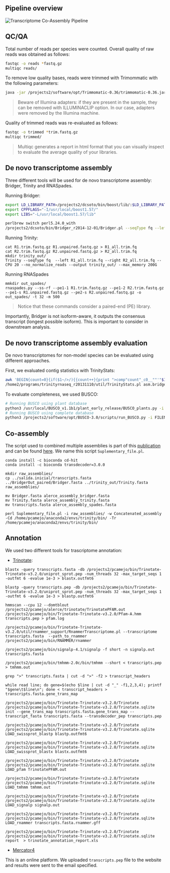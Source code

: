 ## Pipeline overview

![Transcriptome Co-Assembly Pipeline](https://user-images.githubusercontent.com/53570955/71528170-619f9600-28bd-11ea-802b-5597542c3e9e.png)

## QC/QA

Total number of reads per species were counted. Overall quality of raw reads was obtained as follows:
```bash
fastqc -o reads *fastq.gz
multiqc reads/
```

To remove low quality bases, reads were trimmed with Trimommatic with the following parameters:
```bash
java -jar /projects2/software/opt/Trimmomatic-0.36/trimmomatic-0.36.jar PE -phred33 R1.fastq.gz R2.fastq.gz R1.trim.fastq.gz R1.unpaired.fastq.gz R2.trim.fastq.gz R2.unpaired.fastq.gz LEADING:20 TRAILING:20 SLIDINGWINDOW:10:30 MINLEN:50 AVGQUAL:25
```
> Beware of Illumina adapters: if they are present in the sample, they can be removed with ILLUMINACLIP option. In our case, adapters were removed by the Illumina machine.

Quality of trimmed reads was re-evaluated as follows:
```bash
fastqc -o trimmed *trim.fastq.gz
multiqc trimmed/
```

> Multiqc generates a report in html format that you can visually inspect to evaluate the average quality of your libraries. 

## De novo transcriptome assembly

Three different tools will be used for de novo transcriptome assembly: Bridger, Trinity and RNASpades. 

Running Bridger:
```bash
export LD_LIBRARY_PATH=/projects2/dcsoto/bin/boost/lib/:$LD_LIBRARY_PATH:$LD_LIBRARY_PATH
export CPPFLAGS="-I/usr/local/boost1.57/"
export LIBS="-L/usr/local/boost1.57/lib"

perlbrew switch perl5.24.0_with
/projects2/dcsoto/bin/Bridger_r2014-12-01/Bridger.pl --seqType fq --left R1.trim.fastq.gz --right R2.trim.fastq.gz --CPU 20 -o BridgerOut --min_kmer_coverage 5 --SS_lib_type RF
```

Running Trinity:
```
cat R1.trim.fastq.gz R1.unpaired.fastq.gz > R1_all.trim.fq
cat R2.trim.fastq.gz R2.unpaired.fastq.gz > R2_all.trim.fq
mkdir trinity_out/
Trinity --seqType fq  --left R1_all.trim.fq --right R2_all.trim.fq --CPU 20 --no_normalize_reads --output trinity_out/ --max_memory 200G
```

Running RNASpades

```
mmkdir out_spades/
rnaspades.py --ss-rf --pe1-1 R1.trim.fastq.gz --pe1-2 R2.trim.fastq.gz --pe1-s R1.unpaired.fastq.gz --pe2-s R2.unpaired.fastq.gz -o out_spades/ -t 32 -m 500
```

> Notice that these commands consider a paired-end (PE) library.

Importantly, Bridger is not isoform-aware, it outputs the consensus transcript (longest possible isoform). This is important to consider in downstream analysis.

## De novo transcriptome assembly evaluation

De novo transcriptomes for non-model species can be evaluated using different approaches. 

First, we evaluated contig statistics with TrinityStats:
```bash
awk 'BEGIN{count=0}{if($1~/>/){{count++}{print ">comp"count"_c0__""'"$1"'"}}else{print $0}}' asm.bridger.fasta > asm.bridger.fasta_rename # renaming Bridger output to Trinity-like format
/home2/programs/trinityrnaseq_r20131110/util/TrinityStats.pl asm.bridger.fasta_rename > asm.bridger.fasta_rename.stats
```

To evaluate completeness, we used BUSCO:
```bash
# Running BUSCO using plant database
python3 /usr/local/BUSCO_v1.1b1/plant_early_release/BUSCO_plants.py -i asm.bridger.fasta -o asm.bridger.fasta.BUSCO -l /usr/local/BUSCO_v1.1b1/plant_early_release/plantae -m trans -c 20 -f
# Running BUSCO using complete database
python3 /projects2/software/opt/BUSCO-3.0/scripts/run_BUSCO.py -i FILENAME.fasta -o DIRECTORY -l /projects2/software/opt/BUSCO-3.0/datasets/embryophyta_odb9/ -m tran -c 20 -f
```

## Co-assembly

The script used to combined multiple assemblies is part of this [publication](https://bmcbioinformatics.biomedcentral.com/articles/10.1186/s12859-016-1406-x#MOESM3) and can be found [here]( https://static-content.springer.com/esm/art%3A10.1186%2Fs12859-016-1406-x/MediaObjects/12859_2016_1406_MOESM3_ESM.pl). We name this script ```Suplementary_file.pl```.

```
conda install -c bioconda cd-hit 
conda install -c bioconda transdecoder=3.0.0 

mkdir raw_assemblies/
cp ../salida.inicial/transcripts.fasta ../BridgerOut_paired/Bridger.fasta ../trinity_out/Trinity.fasta raw_assemblies/

mv Bridger.fasta alerce_assembly_bridger.fasta
mv Trinity.fasta alerce_assembly_trinity.fasta
mv transcripts.fasta alerce_assembly_spades.fasta

perl Suplementary_file.pl -i raw_assemblies/ -w Concatenated_assembly -Cd /home/pcamejo/anaconda2/envs/trinity/bin/ -Tr /home/pcamejo/anaconda2/envs/trinity/bin/
```
## Annotation

We used two different tools for trascriptome annotation:

- [Trinotate](https://github.com/Trinotate/Trinotate.github.io/wiki):

```
blastx -query transcripts.fasta -db /projects2/pcamejo/bin/Trinotate-Trinotate-v3.2.0/uniprot_sprot.pep -num_threads 32 -max_target_seqs 1 -outfmt 6 -evalue 1e-3 > blastx.outfmt6

blastp -query transcripts.pep -db /projects2/pcamejo/bin/Trinotate-Trinotate-v3.2.0/uniprot_sprot.pep -num_threads 32 -max_target_seqs 1 -outfmt 6 -evalue 1e-3 > blastp.outfmt6

hmmscan --cpu 12 --domtblout /projects2/pcamejo/alerce/trinotate/TrinotatePFAM.out /projects2/pcamejo/bin/Trinotate-Trinotate-v3.2.0/Pfam-A.hmm transcripts.pep > pfam.log

/projects2/pcamejo/bin/Trinotate-Trinotate-v3.2.0/util/rnammer_support/RnammerTranscriptome.pl --transcriptome transcripts.fasta  --path_to_rnammer /projects2/pcamejo/bin/RNAMMER/rnammer

/projects2/pcamejo/bin/signalp-4.1/signalp -f short -n signalp.out transcripts.fasta

/projects2/pcamejo/bin/tmhmm-2.0c/bin/tmhmm --short < transcripts.pep > tmhmm.out

grep ">" transcripts.fasta | cut -d ">" -f2 > transcript_headers

while read line; do gene=$(echo $line | cut -d "_" -f1,2,3,4); printf "$gene\t$line\n"; done < transcript_headers > transcripts.fasta.gene_trans_map

/projects2/pcamejo/bin/Trinotate-Trinotate-v3.2.0/Trinotate  /projects2/pcamejo/bin/Trinotate-Trinotate-v3.2.0/Trinotate.sqlite init --gene_trans_map transcripts.fasta.gene_trans_map --transcript_fasta transcripts.fasta --transdecoder_pep transcripts.pep

/projects2/pcamejo/bin/Trinotate-Trinotate-v3.2.0/Trinotate /projects2/pcamejo/bin/Trinotate-Trinotate-v3.2.0/Trinotate.sqlite LOAD_swissprot_blastp blastp.outfmt6

/projects2/pcamejo/bin/Trinotate-Trinotate-v3.2.0/Trinotate /projects2/pcamejo/bin/Trinotate-Trinotate-v3.2.0/Trinotate.sqlite LOAD_swissprot_blastx blastx.outfmt6

/projects2/pcamejo/bin/Trinotate-Trinotate-v3.2.0/Trinotate /projects2/pcamejo/bin/Trinotate-Trinotate-v3.2.0/Trinotate.sqlite LOAD_pfam TrinotatePFAM.out

/projects2/pcamejo/bin/Trinotate-Trinotate-v3.2.0/Trinotate /projects2/pcamejo/bin/Trinotate-Trinotate-v3.2.0/Trinotate.sqlite LOAD_tmhmm tmhmm.out

/projects2/pcamejo/bin/Trinotate-Trinotate-v3.2.0/Trinotate /projects2/pcamejo/bin/Trinotate-Trinotate-v3.2.0/Trinotate.sqlite LOAD_signalp signalp.out

/projects2/pcamejo/bin/Trinotate-Trinotate-v3.2.0/Trinotate /projects2/pcamejo/bin/Trinotate-Trinotate-v3.2.0/Trinotate.sqlite LOAD_rnammer transcripts.fasta.rnammer.gff

/projects2/pcamejo/bin/Trinotate-Trinotate-v3.2.0/Trinotate /projects2/pcamejo/bin/Trinotate-Trinotate-v3.2.0/Trinotate.sqlite report  > trinotate_annotation_report.xls
```

- [Mercator4](https://plabipd.de/portal/mercator4) 

This is an online platform. We uploaded ```transcripts.pep``` file to the website and results were sent to the email specified.
